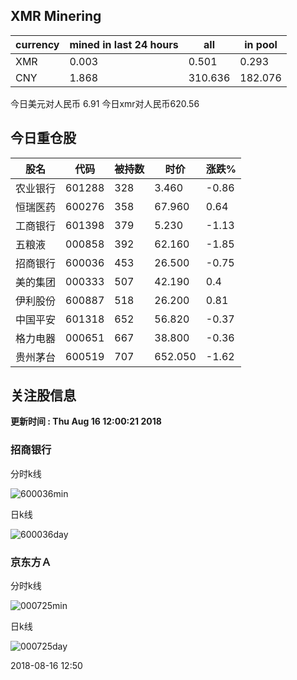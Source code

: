## XMR Minering

|currency|mined in last 24 hours|all|in pool|
|---|---|---|---|
|XMR|0.003|0.501|0.293|
|CNY|1.868|310.636|182.076|

今日美元对人民币 6.91	今日xmr对人民币620.56


## 今日重仓股 

|股名|代码|被持数|时价|涨跌%|
|---|---|---|---|---|
|农业银行|601288|328|3.460|-0.86|
|恒瑞医药|600276|358|67.960|0.64|
|工商银行|601398|379|5.230|-1.13|
|五粮液|000858|392|62.160|-1.85|
|招商银行|600036|453|26.500|-0.75|
|美的集团|000333|507|42.190|0.4|
|伊利股份|600887|518|26.200|0.81|
|中国平安|601318|652|56.820|-0.37|
|格力电器|000651|667|38.800|-0.36|
|贵州茅台|600519|707|652.050|-1.62|

## 关注股信息
**更新时间 : Thu Aug 16 12:00:21 2018**
### 招商银行 
分时k线

![600036min](http://image.sinajs.cn/newchart/min/n/sh600036.gif)

日k线

![600036day](http://image.sinajs.cn/newchart/daily/n/sh600036.gif)

### 京东方Ａ 
分时k线

![000725min](http://image.sinajs.cn/newchart/min/n/sz000725.gif)

日k线

![000725day](http://image.sinajs.cn/newchart/daily/n/sz000725.gif)

2018-08-16 12:50